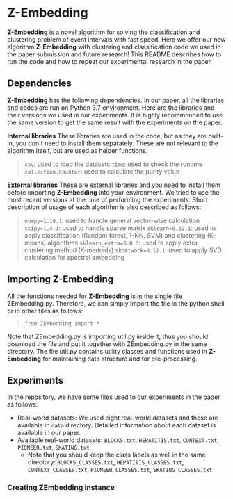 # Z-Embedding
**Z-Embedding** is a novel algorithm for solving the classification and clustering problem of event intervals with fast speed.  Here we offer our new algorithm **Z-Embedding** with clustering and classification code we used in the paper submission and future research! This README describes how to run the code and how to repeat our experimental research in the paper.

## Dependencies
**Z-Embedding**  has the following dependencies. In our paper, all the libraries and codes are run on Python 3.7 environment. Here are the libraries and their versions we used in our experiments. It is highly recommended to use the same version to get the same result with the experiments on the paper.

**Internal libraries**
These libraries are used in the code, but as they are built-in, you don't need to install them separately. These are not relevant to the algorithm itself, but are used as helper functions.
> `csv`: used to load the datasets
> `time`: used to check the runtime
> `collection.Counter`: used to calculate the purity value

**External libraries**
These are external libraries and you need to install them before importing **Z-Embedding** into your environment. We tried to use the most recent versions at the time of performing the experiments. Short description of usage of each algorithm is also described as follows:
> `numpy=1.18.1`: used to handle general vector-wise calculation
> `scipy=1.4.1`: used to handle sparse matrix
> `sklearn=0.22.1`: used to apply classification (Random forest, 1-NN, SVM) and clustering (K-means) algorithms
> `sklearn_extra=0.0.3`: used to apply extra clustering method (K-medoids)
> `sknetwork=0.12.1`: used to apply SVD calculation for spectral embedding


## Importing Z-Embedding
All the functions needed for **Z-Embedding** is in the single file ZEmbedding.py. Therefore, we can simply import the file in the python shell or in other files as follows:
>  `from ZEmbedding import *` 

Note that ZEmbedding.py is importing util.py inside it, thus you should download the file and put it together with ZEmbedding.py in the same directory. The file util.py contains utility classes and functions used in  **Z-Embedding** for maintaining data structure and for pre-processing.



## Experiments
In the repository, we have some files used to our experiments in the paper as follows:
- Real-world datasets: We used eight real-world datasets and these are available in `data` directory. Detailed information about each dataset is available in our paper. 
 - Available real-world datasets: `BLOCKS.txt`, `HEPATITIS.txt`, `CONTEXT.txt`, `PIONEER.txt`, `SKATING.txt`
	 - Note that you should keep the class labels as well in the same directory: `BLOCKS_CLASSES.txt`, `HEPATITIS_CLASSES.txt`, `CONTEXT_CLASSES.txt`, `PIONEER_CLASSES.txt`, `SKATING_CLASSES.txt`


### Creating ZEmbedding instance
